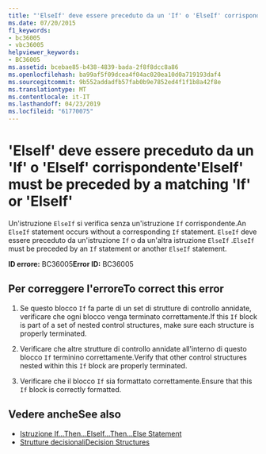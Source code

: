 ```yaml
---
title: "'ElseIf' deve essere preceduto da un 'If' o 'ElseIf' corrispondente"
ms.date: 07/20/2015
f1_keywords:
- bc36005
- vbc36005
helpviewer_keywords:
- BC36005
ms.assetid: bcebae85-b438-4839-bada-2f8f8dcc8a86
ms.openlocfilehash: ba99af5f09dcea4f04ac020ea10d0a719193daf4
ms.sourcegitcommit: 9b552addadfb57fab0b9e7852ed4f1f1b8a42f8e
ms.translationtype: MT
ms.contentlocale: it-IT
ms.lasthandoff: 04/23/2019
ms.locfileid: "61770075"
---
```

# <a name="elseif-must-be-preceded-by-a-matching-if-or-elseif"></a><span data-ttu-id="ea36b-102">'ElseIf' deve essere preceduto da un 'If' o 'ElseIf' corrispondente</span><span class="sxs-lookup"><span data-stu-id="ea36b-102">'ElseIf' must be preceded by a matching 'If' or 'ElseIf'</span></span>
<span data-ttu-id="ea36b-103">Un'istruzione `ElseIf` si verifica senza un'istruzione `If` corrispondente.</span><span class="sxs-lookup"><span data-stu-id="ea36b-103">An `ElseIf` statement occurs without a corresponding `If` statement.</span></span> <span data-ttu-id="ea36b-104">`ElseIf` deve essere preceduto da un'istruzione `If` o da un'altra istruzione `ElseIf` .</span><span class="sxs-lookup"><span data-stu-id="ea36b-104">`ElseIf` must be preceded by an `If` statement or another `ElseIf` statement.</span></span>  
  
 <span data-ttu-id="ea36b-105">**ID errore:** BC36005</span><span class="sxs-lookup"><span data-stu-id="ea36b-105">**Error ID:** BC36005</span></span>  
  
## <a name="to-correct-this-error"></a><span data-ttu-id="ea36b-106">Per correggere l'errore</span><span class="sxs-lookup"><span data-stu-id="ea36b-106">To correct this error</span></span>  
  
1. <span data-ttu-id="ea36b-107">Se questo blocco `If` fa parte di un set di strutture di controllo annidate, verificare che ogni blocco venga terminato correttamente.</span><span class="sxs-lookup"><span data-stu-id="ea36b-107">If this `If` block is part of a set of nested control structures, make sure each structure is properly terminated.</span></span>  
  
2. <span data-ttu-id="ea36b-108">Verificare che altre strutture di controllo annidate all'interno di questo blocco `If` terminino correttamente.</span><span class="sxs-lookup"><span data-stu-id="ea36b-108">Verify that other control structures nested within this `If` block are properly terminated.</span></span>  
  
3. <span data-ttu-id="ea36b-109">Verificare che il blocco `If` sia formattato correttamente.</span><span class="sxs-lookup"><span data-stu-id="ea36b-109">Ensure that this `If` block is correctly formatted.</span></span>  
  
## <a name="see-also"></a><span data-ttu-id="ea36b-110">Vedere anche</span><span class="sxs-lookup"><span data-stu-id="ea36b-110">See also</span></span>

- [<span data-ttu-id="ea36b-111">Istruzione If...Then...Else</span><span class="sxs-lookup"><span data-stu-id="ea36b-111">If...Then...Else Statement</span></span>](../../visual-basic/language-reference/statements/if-then-else-statement.md)
- [<span data-ttu-id="ea36b-112">Strutture decisionali</span><span class="sxs-lookup"><span data-stu-id="ea36b-112">Decision Structures</span></span>](../../visual-basic/programming-guide/language-features/control-flow/decision-structures.md)
